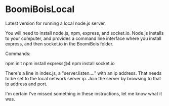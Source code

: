# BoomiBoisLocal
Latest version for running a local node.js server.

You will need to install node.js, npm, express, and socket.io.  Node.js installs to your computer, and provides a command line interface where you install express, and then socket.io in the BoomiBois folder.

Commands:

npm init
npm install express@4
npm install socket.io


There's a line in index.js, a "server.listen...." with an ip address.  That needs to be set to the local network server ip.
Join the server by browsing to that ip address and port.

I'm certain I've missed something in these instructions, let me know what it was.

